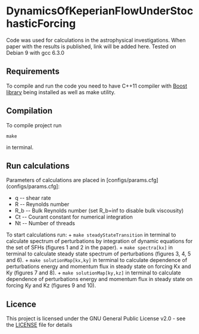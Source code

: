 # DynamicsOfKeperianFlowUnderStochasticForcing
Code was used for calculations in the astrophysical investigations. When paper with the results is published, link will be added here.
Tested on Debian 9 with gcc 6.3.0

## Requirements
To compile and run the code you need to have C++11 compiler with [Boost library](https://www.boost.org/) being installed as well as make utility.

## Compilation
To compile project run 
```
make
```
in terminal.

## Run calculations
Parameters of calculations are placed in [configs/params.cfg](configs/params.cfg]:
  + q   -- shear rate
  + R   -- Reynolds number
  + R_b -- Bulk Reynolds number (set R_b=inf to disable bulk viscousity)
  + Ct  -- Courant constant for numerical integration
  + Nt  -- Number of threads
  
To start calculations run:
  + 
    ```
    make steadyStateTransition
    ```
    in terminal to calculate spectrum of perturbations by integration of dynamic equations for the set of SFHs (figures 1 and 2 in the paper).
  + 
    ```
    make spectra[kx]
    ```
    in terminal to calculate steady state spectrum of perturbations (figures 3, 4, 5 and 6).
  + 
    ```
    make solutionMap[kx,ky]
    ```
    in terminal to calculate dependence of perturbations energy and momentum flux in steady state on forcing Kx and Ky (figures 7 and 8).
  + 
    ```
    make solutionMap[ky,kz]
    ```
    in terminal to calculate dependence of perturbations energy and momentum flux in steady state on forcing Ky and Kz (figures 9 and 10).

## Licence
This project is licensed under the GNU General Public License v2.0 - see the [LICENSE](LICENSE) file for details

